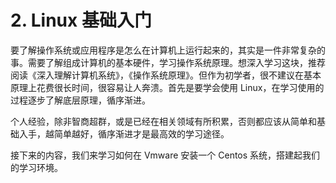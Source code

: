 # 2. Linux 基础入门
要了解操作系统或应用程序是怎么在计算机上运行起来的，其实是一件非常复杂的事。需要了解组成计算机的基本硬件，学习操作系统原理。想深入学习这块，推荐阅读《深入理解计算机系统》，《操作系统原理》。但作为初学者，很不建议在基本原理上花费很长时间，很容易让人奔溃。首先是要学会使用 Linux，在学习使用的过程逐步了解底层原理，循序渐进。


个人经验，除非智商超群，或是已经在相关领域有所积累，否则都应该从简单和基础入手，越简单越好，循序渐进才是最高效的学习途径。


接下来的内容，我们来学习如何在 Vmware 安装一个 Centos 系统，搭建起我们的学习环境。
